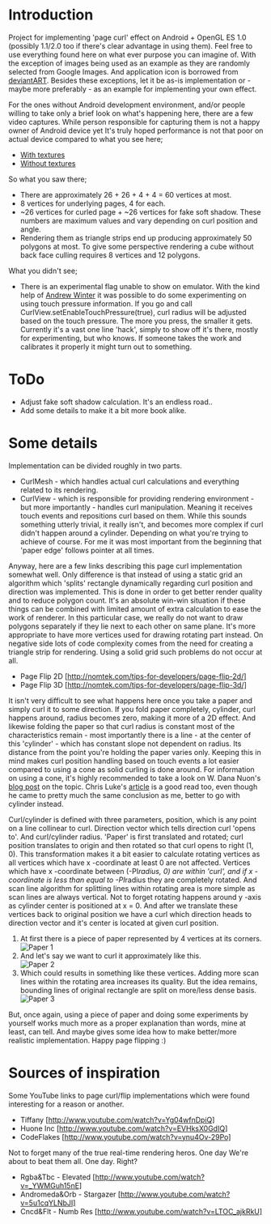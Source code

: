 Introduction
============
Project for implementing 'page curl' effect on Android + OpenGL ES 1.0 (possibly 1.1/2.0 too if there's clear advantage in using them).
Feel free to use everything found here on what ever purpose you can imagine of. With the exception of
images being used as an example as they are randomly selected from Google Images. And application icon is borrowed
from [deviantART](http://browse.deviantart.com/customization/icons/dock/#/dz0w8n). Besides these
exceptions, let it be as-is implementation or - maybe more preferably - as an example for implementing your own effect.

For the ones without Android development environment, and/or people willing to take only
a brief look on what's happening here, there are a few video captures. While person responsible for capturing
them is not a happy owner of Android device yet It's truly hoped performance is not that poor on actual device compared
to what you see here;

* [With textures](http://www.youtube.com/watch?v=WbNyapB9jvI)
* [Without textures](http://www.youtube.com/watch?v=AFmJ-ON-ulI)

So what you saw there;

* There are approximately 26 + 26 + 4 + 4 = 60 vertices at most.
* 8 vertices for underlying pages, 4 for each.
* ~26 vertices for curled page + ~26 vertices for fake soft shadow. These numbers are maximum
values and vary depending on curl position and angle.
* Rendering them as triangle strips end up producing approximately 50 polygons at most. To give
some perspective rendering a cube without back face culling requires 8 vertices and 12 polygons.

What you didn't see;

* There is an experimental flag unable to show on emulator. With the kind help of
[Andrew Winter](https://github.com/drewjw81) it was possible to do some experimenting
on using touch pressure information. If you go and call CurlView.setEnableTouchPressure(true),
curl radius will be adjusted based on the touch pressure. The more you press, the smaller it gets.
Currently it's a vast one line 'hack', simply to show off it's there, mostly for experimenting,
but who knows. If someone takes the work and calibrates it properly it might turn out to something.

ToDo
====
* Adjust fake soft shadow calculation. It's an endless road..
* Add some details to make it a bit more book alike.

Some details
============
Implementation can be divided roughly in two parts.

* CurlMesh - which handles actual curl calculations and everything related to its rendering.
* CurlView - which is responsible for providing rendering environment - but more importantly -
handles curl manipulation. Meaning it receives touch events and repositions curl based on them.
While this sounds something utterly trivial, it really isn't, and becomes more complex if curl didn't happen
around a cylinder. Depending on what you're trying to achieve of course. For me it was
most important from the beginning that 'paper edge' follows pointer at all times.

Anyway, here are a few links describing this page curl implementation somewhat well.
Only difference is that instead of using a static grid an algorithm which 'splits'
rectangle dynamically regarding curl position and direction was implemented.
This is done in order to get better render quality and to reduce polygon count.
It's an absolute win-win situation if these things can be combined with limited amount
of extra calculation to ease the work of renderer. In this particular case, we really
do not want to draw polygons separately if they lie next to each other on same plane.
It's more appropriate to have more vertices used for drawing rotating part instead.
On negative side lots of code complexity comes from the need for creating a triangle strip for rendering.
Using a solid grid such problems do not occur at all.

* Page Flip 2D [http://nomtek.com/tips-for-developers/page-flip-2d/]
* Page Flip 3D [http://nomtek.com/tips-for-developers/page-flip-3d/]

It isn't very difficult to see what happens here once you take a paper and simply
curl it to some direction. If you fold paper completely, cylinder, curl happens around,
radius becomes zero, making it more of a 2D effect. And likewise folding the paper so
that curl radius is constant most of the characteristics remain - most importantly there
is a line - at the center of this 'cylinder' - which has constant slope not dependent on radius.
Its distance from the point you're holding the paper varies only. Keeping this in mind makes
curl position handling based on touch events a lot easier compared to using a cone
as solid curling is done around. For information on using a cone, it's highly recommended to take a look on W. Dana Nuon's [blog
post](http://wdnuon.blogspot.com/2010/05/implementing-ibooks-page-curling-using.html)
on the topic. Chris Luke's [article](http://blog.flirble.org/2010/10/08/the-anatomy-of-a-page-curl/)
is a good read too, even though he came to pretty much the same conclusion as me,
better to go with cylinder instead.

Curl/cylinder is defined with three parameters, position, which is any point on a line collinear to
curl. Direction vector which tells direction curl 'opens to'. And curl/cylinder
radius. 'Paper' is first translated and rotated; curl position translates
to origin and then rotated so that curl opens to right (1, 0). This transformation makes
it a bit easier to calculate rotating vertices as all vertices which have x -coordinate
at least 0 are not affected. Vertices which have x -coordinate between (-PI*radius, 0)
are within 'curl', and if x -coordinate is less than equal to -PI*radius they are completely rotated.
And scan line algorithm for splitting lines within rotating area is more simple as
scan lines are always vertical. Not to forget rotating happens around y -axis as
cylinder center is positioned at x = 0. And after we translate these vertices back to
original position we have a curl which direction heads to direction vector and it's center
is located at given curl position.

1. At first there is a piece of paper represented by 4 vertices at its corners.<br/>
![Paper 1](https://github.com/harism/android_page_curl/blob/master/paper1.jpg?raw=true)<br/>
2. And let's say we want to curl it approximately like this.<br/>
![Paper 2](https://github.com/harism/android_page_curl/blob/master/paper2.jpg?raw=true)<br/>
3. Which could results in something like these vertices. Adding more scan lines within the rotating
area increases its quality. But the idea remains, bounding lines of original rectangle are split on
more/less dense basis.<br/>
![Paper 3](https://github.com/harism/android_page_curl/blob/master/paper3.jpg?raw=true)<br/>

But, once again, using a piece of paper and doing some experiments by yourself works
much more as a proper explanation than words, mine at least, can tell.
And maybe gives some idea how to make better/more realistic implementation.
Happy page flipping  :)

Sources of inspiration
======================
Some YouTube links to page curl/flip implementations which were found interesting for a reason or another.

* Tiffany [http://www.youtube.com/watch?v=Yg04wfnDpiQ]
* Huone Inc [http://www.youtube.com/watch?v=EVHksX0GdIQ]
* CodeFlakes [http://www.youtube.com/watch?v=ynu4Ov-29Po]

Not to forget many of the true real-time rendering heros. One day We're about to beat them all. One day. Right?

* Rgba&Tbc - Elevated [http://www.youtube.com/watch?v=_YWMGuh15nE]
* Andromeda&Orb - Stargazer [http://www.youtube.com/watch?v=5u1cqYLNbJI]
* Cncd&Flt - Numb Res [http://www.youtube.com/watch?v=LTOC_ajkRkU]
